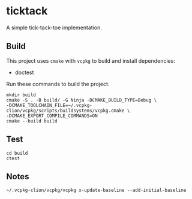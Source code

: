 # ticktack

A simple tick-tack-toe implementation.

## Build

This project uses `cmake` with `vcpkg` to build and install dependencies:

 - doctest

Run these commands to build the project.

    mkdir build
    cmake -S . -B build/ -G Ninja -DCMAKE_BUILD_TYPE=Debug \
    -DCMAKE_TOOLCHAIN_FILE=~/.vcpkg-clion/vcpkg/scripts/buildsystems/vcpkg.cmake \
    -DCMAKE_EXPORT_COMPILE_COMMANDS=ON
    cmake --build build

## Test

    cd build
    ctest

## Notes

    ~/.vcpkg-clion/vcpkg/vcpkg x-update-baseline --add-initial-baseline